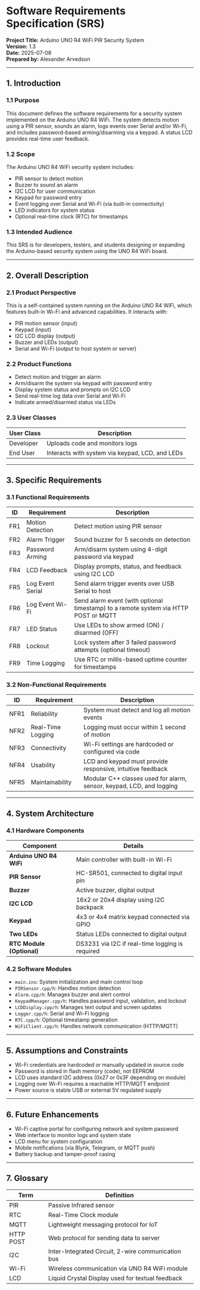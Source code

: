 # Software Requirements Specification (SRS)

**Project Title:** Arduino UNO R4 WiFi PIR Security System  
**Version:** 1.3  
**Date:** 2025-07-08  
**Prepared by:** Alexander Arvedson

---

## 1. Introduction

### 1.1 Purpose
This document defines the software requirements for a security system implemented on the Arduino UNO R4 WiFi. The system detects motion using a PIR sensor, sounds an alarm, logs events over Serial and/or Wi-Fi, and includes password-based arming/disarming via a keypad. A status LCD provides real-time user feedback.

### 1.2 Scope
The Arduino UNO R4 WiFi security system includes:
- PIR sensor to detect motion
- Buzzer to sound an alarm
- I2C LCD for user communication
- Keypad for password entry
- Event logging over Serial and Wi-Fi (via built-in connectivity)
- LED indicators for system status
- Optional real-time clock (RTC) for timestamps

### 1.3 Intended Audience
This SRS is for developers, testers, and students designing or expanding the Arduino-based security system using the UNO R4 WiFi board.

---

## 2. Overall Description

### 2.1 Product Perspective
This is a self-contained system running on the Arduino UNO R4 WiFi, which features built-in Wi-Fi and advanced capabilities. It interacts with:
- PIR motion sensor (input)
- Keypad (input)
- I2C LCD display (output)
- Buzzer and LEDs (output)
- Serial and Wi-Fi (output to host system or server)

### 2.2 Product Functions
- Detect motion and trigger an alarm
- Arm/disarm the system via keypad with password entry
- Display system status and prompts on I2C LCD
- Send real-time log data over Serial and Wi-Fi
- Indicate armed/disarmed status via LEDs

### 2.3 User Classes

| User Class | Description |
|------------|-------------|
| Developer | Uploads code and monitors logs |
| End User  | Interacts with system via keypad, LCD, and LEDs |

---

## 3. Specific Requirements

### 3.1 Functional Requirements

| ID | Requirement | Description |
|----|-------------|-------------|
| FR1 | Motion Detection | Detect motion using PIR sensor |
| FR2 | Alarm Trigger | Sound buzzer for 5 seconds on detection |
| FR3 | Password Arming | Arm/disarm system using 4-digit password via keypad |
| FR4 | LCD Feedback | Display prompts, status, and feedback using I2C LCD |
| FR5 | Log Event Serial | Send alarm trigger events over USB Serial to host |
| FR6 | Log Event Wi-Fi | Send alarm event (with optional timestamp) to a remote system via HTTP POST or MQTT |
| FR7 | LED Status | Use LEDs to show armed (ON) / disarmed (OFF) |
| FR8 | Lockout | Lock system after 3 failed password attempts (optional timeout) |
| FR9 | Time Logging | Use RTC or millis-based uptime counter for timestamps |

### 3.2 Non-Functional Requirements

| ID | Requirement | Description |
|----|-------------|-------------|
| NFR1 | Reliability | System must detect and log all motion events |
| NFR2 | Real-Time Logging | Logging must occur within 1 second of motion |
| NFR3 | Connectivity | Wi-Fi settings are hardcoded or configured via code |
| NFR4 | Usability | LCD and keypad must provide responsive, intuitive feedback |
| NFR5 | Maintainability | Modular C++ classes used for alarm, sensor, keypad, LCD, and logging |

---

## 4. System Architecture

### 4.1 Hardware Components

| Component | Details |
|----------|---------|
| **Arduino UNO R4 WiFi** | Main controller with built-in Wi-Fi |
| **PIR Sensor** | HC-SR501, connected to digital input pin |
| **Buzzer** | Active buzzer, digital output |
| **I2C LCD** | 16x2 or 20x4 display using I2C backpack |
| **Keypad** | 4x3 or 4x4 matrix keypad connected via GPIO |
| **Two LEDs** | Status LEDs connected to digital output |
| **RTC Module (Optional)** | DS3231 via I2C if real-time logging is required |

### 4.2 Software Modules

- `main.ino`: System initialization and main control loop
- `PIRSensor.cpp/h`: Handles motion detection
- `Alarm.cpp/h`: Manages buzzer and alert control
- `KeypadManager.cpp/h`: Handles password input, validation, and lockout
- `LCDDisplay.cpp/h`: Manages text output and screen updates
- `Logger.cpp/h`: Serial and Wi-Fi logging
- `RTC.cpp/h`: Optional timestamp generation
- `WiFiClient.cpp/h`: Handles network communication (HTTP/MQTT)

---

## 5. Assumptions and Constraints

- Wi-Fi credentials are hardcoded or manually updated in source code
- Password is stored in flash memory (code), not EEPROM
- LCD uses standard I2C address (0x27 or 0x3F depending on module)
- Logging over Wi-Fi requires a reachable HTTP/MQTT endpoint
- Power source is stable USB or external 5V regulated supply

---

## 6. Future Enhancements

- Wi-Fi captive portal for configuring network and system password
- Web interface to monitor logs and system state
- LCD menu for system configuration
- Mobile notifications (via Blynk, Telegram, or MQTT push)
- Battery backup and tamper-proof casing

---

## 7. Glossary

| Term | Definition |
|------|------------|
| PIR | Passive Infrared sensor |
| RTC | Real-Time Clock module |
| MQTT | Lightweight messaging protocol for IoT |
| HTTP POST | Web protocol for sending data to server |
| I2C | Inter-Integrated Circuit, 2-wire communication bus |
| Wi-Fi | Wireless communication via UNO R4 WiFi module |
| LCD | Liquid Crystal Display used for textual feedback |
